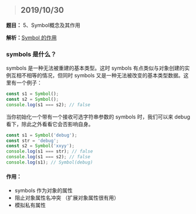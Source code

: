 > ## 2019/10/30

**题目：** 5、Symbol概念及其作用

**解析：**[Symbol 的作用](https://juejin.im/post/5ca762f3e51d4536da6c5624) 

### symbols 是什么？

symbols 是一种无法被重建的基本类型。这时 symbols 有点类似与对象创建的实例互相不相等的情况，但同时 symbols 又是一种无法被改变的基本类型数据。这里有一个例子：

~~~js
const s1 = Symbol();
const s2 = Symbol();
console.log(s1 === s2); // false
~~~

当你初始化一个带有一个接收可选字符串参数的 symbols 时，我们可以来 debug 看下，除此之外看看它会否影响自身。

~~~js
const s1 = Symbol('debug');
const str = 'debug';
const s2 = Symbol('xxyy');
console.log(s1 === str); // false
console.log(s1 === s2); // false
console.log(s1); // Symbol(debug)
~~~



#### 作用：

- symbols 作为对象的属性
- 阻止对象属性名冲突 （扩展对象属性很有用）
- 模拟私有属性



